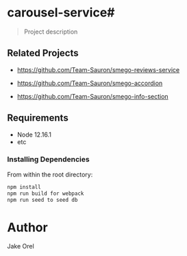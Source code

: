 # carousel-service#
> Project description

## Related Projects

  - https://github.com/Team-Sauron/smego-reviews-service

  - https://github.com/Team-Sauron/smego-accordion

  - https://github.com/Team-Sauron/smego-info-section

## Requirements

- Node 12.16.1
- etc


### Installing Dependencies

From within the root directory:

```sh
npm install
npm run build for webpack
npm run seed to seed db
```
# Author

Jake Orel
